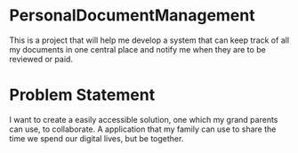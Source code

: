 # PersonalDocumentManagement
This is a project that will help me develop a system that can keep track of all my documents in one central place and notify me when they are to be reviewed or paid.

# Problem Statement
I want to create a easily accessible solution, one which my grand parents can use, to collaborate. 
A application that my family can use to share the time we spend our digital lives, but be together.


